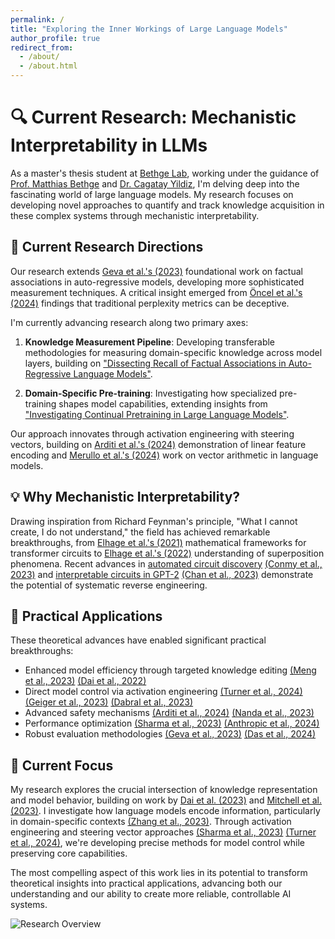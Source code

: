 ```yaml
---
permalink: /
title: "Exploring the Inner Workings of Large Language Models"
author_profile: true
redirect_from: 
  - /about/
  - /about.html
---
```


# 🔍 Current Research: Mechanistic Interpretability in LLMs

As a master's thesis student at [Bethge Lab]([https://bethgelab.org/]), working under the guidance of [Prof. Matthias Bethge](https://uni-tuebingen.de/fakultaeten/mathematisch-naturwissenschaftliche-fakultaet/fachbereiche/physik/institute/institut-fuer-theoretische-physik/arbeitsgruppen/ag-bethge/) and [Dr. Cagatay Yildiz](https://cagatayyildiz.github.io/), I'm delving deep into the fascinating world of large language models. My research focuses on developing novel approaches to quantify and track knowledge acquisition in these complex systems through mechanistic interpretability.

## 🧪 Current Research Directions

Our research extends [Geva et al.'s (2023)](https://arxiv.org/abs/2304.14767) foundational work on factual associations in auto-regressive models, developing more sophisticated measurement techniques. A critical insight emerged from [Öncel et al.'s (2024)](https://arxiv.org/abs/2410.05581) findings that traditional perplexity metrics can be deceptive.

I'm currently advancing research along two primary axes:

1. **Knowledge Measurement Pipeline**: Developing transferable methodologies for measuring domain-specific knowledge across model layers, building on ["Dissecting Recall of Factual Associations in Auto-Regressive Language Models"](link). 

2. **Domain-Specific Pre-training**: Investigating how specialized pre-training shapes model capabilities, extending insights from ["Investigating Continual Pretraining in Large Language Models"](link).

Our approach innovates through activation engineering with steering vectors, building on [Arditi et al.'s (2024)](link) demonstration of linear feature encoding and [Merullo et al.'s (2024)](link) work on vector arithmetic in language models.

## 💡 Why Mechanistic Interpretability?

Drawing inspiration from Richard Feynman's principle, "What I cannot create, I do not understand," the field has achieved remarkable breakthroughs, from [Elhage et al.'s (2021)](link) mathematical frameworks for transformer circuits to [Elhage et al.'s (2022)](link) understanding of superposition phenomena. Recent advances in [automated circuit discovery](link) [(Conmy et al., 2023)](link) and [interpretable circuits in GPT-2](link) [(Chan et al., 2023)](link) demonstrate the potential of systematic reverse engineering.

## 🔬 Practical Applications

These theoretical advances have enabled significant practical breakthroughs:

- Enhanced model efficiency through targeted knowledge editing [(Meng et al., 2023)](link) [(Dai et al., 2022)](link)
- Direct model control via activation engineering [(Turner et al., 2024)](link) [(Geiger et al., 2023)](link) [(Dabral et al., 2023)](link)
- Advanced safety mechanisms [(Arditi et al., 2024)](link) [(Nanda et al., 2023)](link)
- Performance optimization [(Sharma et al., 2023)](link) [(Anthropic et al., 2024)](link)
- Robust evaluation methodologies [(Geva et al., 2023)](link) [(Das et al., 2024)](link)

## 🎯 Current Focus

My research explores the crucial intersection of knowledge representation and model behavior, building on work by [Dai et al. (2023)](link) and [Mitchell et al. (2023)](link). I investigate how language models encode information, particularly in domain-specific contexts [(Zhang et al., 2023)](link). Through activation engineering and steering vector approaches [(Sharma et al., 2023)](link) [(Turner et al., 2024)](link), we're developing precise methods for model control while preserving core capabilities.

The most compelling aspect of this work lies in its potential to transform theoretical insights into practical applications, advancing both our understanding and our ability to create more reliable, controllable AI systems.

![Research Overview](main_image.png)
